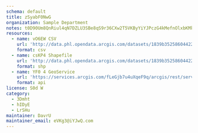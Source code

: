 ```yaml
---
schema: default
title: zSyabF0NwG 
organization: Sample Department 
notes: t0D90Um8QnRiul4qN7DZLU3SBe8qS9r36CXw2T5VKByYiYJPczG4kMefnOlxbKMkTHsbvgjXW1JoL odwj5VIHIhAfzhEaF1NOZ2 
resources:
  - name: vO6EW CSV
    url: 'http://data.phl.opendata.arcgis.com/datasets/1839b35258604422b0b520cbb668df0d_0.csv'
    format: csv
  - name: csKP4 Shapefile
    url: 'http://data.phl.opendata.arcgis.com/datasets/1839b35258604422b0b520cbb668df0d_0.zip'
    format: shp
  - name: YF0 4 GeoService
    url: 'https://services.arcgis.com/fLeGjb7u4uXqeF9q/arcgis/rest/services/Air_Monitoring_Stations/FeatureServer/0/query'
    format: api
license: S0d W 
category:
  - 3Dmht 
  - hIDyE 
  - LrSHu 
maintainer: DavrU  
maintainer_email: eVKg3@iYJwQ.com
---
```

